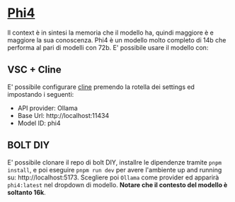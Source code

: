 # [Phi4](https://ollama.com/library/phi4)
Il context è in sintesi la memoria che il modello ha, quindi maggiore è e maggiore la sua conoscenza. Phi4 è  un modello molto completo di 14b che performa al pari di modelli con 72b. E' possibile usare il modello  con: 

## VSC + Cline
E' possibile configurare [cline](https://github.com/cline/cline) premendo la rotella dei settings ed impostando i seguenti:
- API provider: Ollama
- Base Url: http://localhost:11434
- Model ID: phi4

## BOLT DIY
E' possibile clonare il repo di bolt DIY, installre le dipendenze tramite `pnpm install`, e poi eseguire `pnpm run dev` per avere l'ambiente up and running su: http://localhost:5173. Scegliere poi `Ollama` come provider ed apparirà `phi4:latest` nel dropdown di modello. **Notare che il contesto del modello è soltanto 16k**. 
